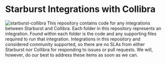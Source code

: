 # Starburst Integrations with Collibra
![starburst-collibra](https://github.com/starburstdata/starburst-collibra/starburst-collibra.png?raw=true)
This repository contains code for any integrations between Starburst and Collibra.  Each folder in this repository represents an integration.  Found within each folder is the code and any supporting files required to run that integration.  Integrations in this repository and considered community supported, so there are no SLAs from either Starburst nor Collibra for responding to issues or pull requests.  We will, however, do our best to address these items as soon as we can.


